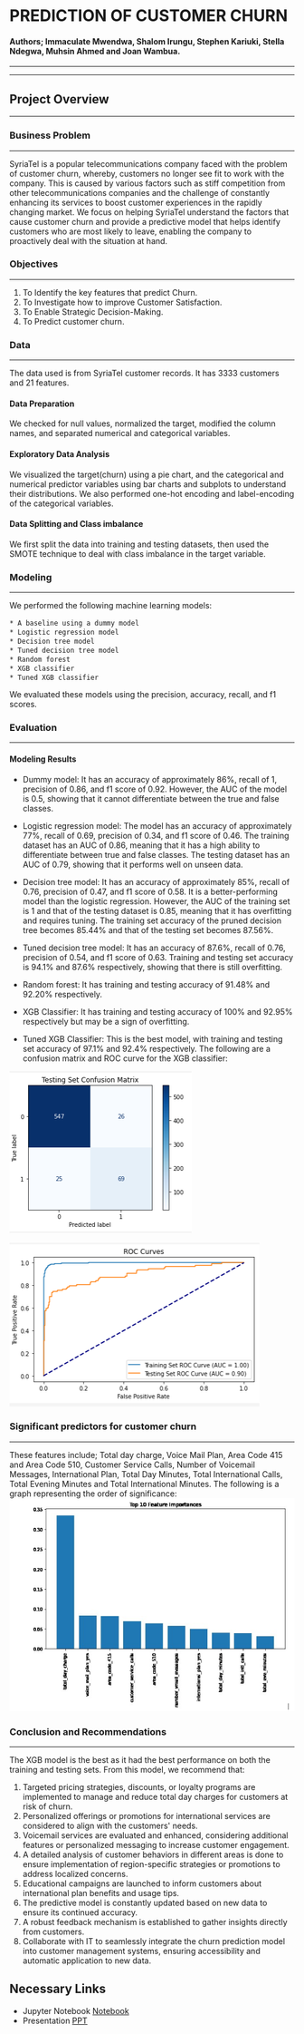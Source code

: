 # PREDICTION OF CUSTOMER CHURN
#### Authors; Immaculate Mwendwa, Shalom Irungu, Stephen Kariuki, Stella Ndegwa, Muhsin Ahmed and Joan Wambua.
---
---
## Project Overview
***
### Business Problem
***
SyriaTel is a popular telecommunications company faced with the problem of customer churn, whereby, customers no longer see fit to work with the company. This is caused by various factors such as stiff competition from other telecommunications companies and the challenge of constantly enhancing its services to boost customer experiences in the rapidly changing market. We focus on helping SyriaTel understand the factors that cause customer churn and provide a predictive model that helps identify customers who are most likely to leave, enabling the company to proactively deal with the situation at hand.

### Objectives
***
1. To Identify the key features that predict Churn.
2. To Investigate how to improve Customer Satisfaction.
3. To Enable Strategic Decision-Making.
4. To Predict customer churn.

### Data
***
The data used is from SyriaTel customer records. It has 3333 customers and 21 features.
#### Data Preparation
We checked for null values, normalized the target, modified the column names, and separated numerical and categorical variables.
#### Exploratory Data Analysis
We visualized the target(churn) using a pie chart, and the categorical and numerical predictor variables using bar charts and subplots to understand their distributions. We also performed one-hot encoding and label-encoding of the categorical variables.
#### Data Splitting and Class imbalance
We first split the data into training and testing datasets, then used the SMOTE technique to deal with class imbalance in the target variable.

### Modeling
***
We performed the following machine learning models:

    * A baseline using a dummy model
    * Logistic regression model
    * Decision tree model
    * Tuned decision tree model
    * Random forest
    * XGB classifier
    * Tuned XGB classifier
We evaluated these models using the precision, accuracy, recall, and f1 scores.

### Evaluation
***
#### Modeling Results
* Dummy model: It has an accuracy of approximately 86%, recall of 1, precision of 0.86, and f1 score of 0.92. However, the AUC of the model is 0.5, showing that it cannot differentiate between the true and false classes.

* Logistic regression model: The model has an accuracy of approximately 77%, recall of 0.69, precision of 0.34, and f1 score of 0.46. The training dataset has an AUC of 0.86, meaning that it has a high ability to differentiate between true and false classes. The testing dataset has an AUC of 0.79, showing that it performs well on unseen data.

* Decision tree model: It has an accuracy of approximately 85%, recall of 0.76, precision of 0.47, and f1 score of 0.58. It is a better-performing model than the logistic regression. However, the AUC of the training set is 1 and that of the testing dataset is 0.85, meaning that it has overfitting and requires tuning. The training set accuracy of the pruned decision tree becomes 85.44% and that of the testing set becomes 87.56%.

* Tuned decision tree model: It has an accuracy of 87.6%, recall of 0.76, precision of 0.54, and f1 score of 0.63. Training and testing set accuracy is 94.1% and 87.6% respectively, showing that there is still overfitting.

* Random forest: It has training and testing accuracy of 91.48% and 92.20% respectively.

* XGB Classifier: It has training and testing accuracy of 100% and 92.95% respectively but may be a sign of overfitting.

* Tuned XGB Classifier: This is the best model, with training and testing set accuracy of 97.1% and 92.4% respectively. The following are a confusion matrix and ROC curve for the XGB classifier:

![Confusion Matrix](<Images/Confusion Matrix on Test Set.png>)

![ROC Curves](<Images/ROC Curves on both sets.png>)

### Significant predictors for customer churn
***
These features include;
Total day charge, Voice Mail Plan, Area Code 415 and Area Code 510, Customer Service Calls, Number of Voicemail Messages, International Plan, Total Day Minutes, Total International Calls, Total Evening Minutes and Total International Minutes. 
The following is a graph representing the order of significance:
![Top 10 Significant Features](<Images/TOP 10 FEATRUES.png>)

### Conclusion and Recommendations
***
The XGB model is the best as it had the best performance on both the training and testing sets. From this model, we recommend that:

1. Targeted pricing strategies, discounts, or loyalty programs are implemented to manage and reduce total day charges for customers at risk of churn.
2. Personalized offerings or promotions for international services are considered to align with the customers' needs.
3. Voicemail services are evaluated and enhanced, considering additional features or personalized messaging to increase customer engagement.
4. A detailed analysis of customer behaviors in different areas is done to ensure implementation of region-specific strategies or promotions to address localized concerns.
5. Educational campaigns are launched to inform customers about international plan benefits and usage tips.
6. The predictive model is constantly updated based on new data to ensure its continued accuracy.
7. A robust feedback mechanism is established to gather insights directly from customers.
8. Collaborate with IT to seamlessly integrate the churn prediction model into customer management systems, ensuring accessibility and automatic application to new data.

## Necessary Links
* Jupyter Notebook
[Notebook](<CUSTOMER CHURN ANALYSIS GROUP 16.ipynb>)
* Presentation
[PPT](<PREDICTION OF CUSTOMER CHURN PRESENTATION.pdf>)